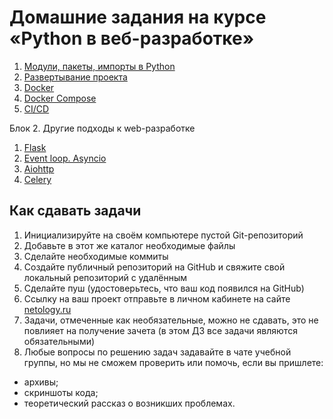 # Домашние задания на курсе «Python в веб-разработке»

1. [Модули, пакеты, импорты в Python](./1.1-module)
2. [Развертывание проекта](./1.2-deploy)
3. [Docker](./1.3-docker)
4. [Docker Compose](./1.4-docker-compose)
5. [CI/CD](./1.5-ci-cd)

Блок 2. Другие подходы к web-разработке

1. [Flask](./2.1-flask)
2. [Event loop. Asyncio](./2.2-asyncio)
3. [Aiohttp](./2.3-aiohttp)
4. [Celery](./2.4-celery)

## Как сдавать задачи

1. Инициализируйте на своём компьютере пустой Git-репозиторий
2. Добавьте в этот же каталог необходимые файлы
3. Сделайте необходимые коммиты
4. Создайте публичный репозиторий на GitHub и свяжите свой локальный репозиторий с удалённым
5. Сделайте пуш (удостоверьтесь, что ваш код появился на GitHub)
6. Ссылку на ваш проект отправьте в личном кабинете на сайте [netology.ru](http://netology.ru/)
7. Задачи, отмеченные как необязательные, можно не сдавать, это не повлияет на получение зачета (в этом ДЗ все задачи являются обязательными)
8. Любые вопросы по решению задач задавайте в чате учебной группы, но мы не сможем проверить или помочь, если вы пришлете:

- архивы;
- скриншоты кода;
- теоретический рассказ о возникших проблемах.

